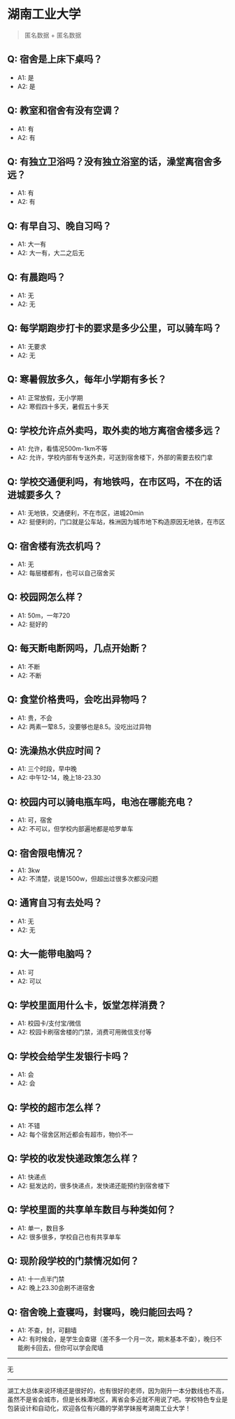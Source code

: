 # 湖南工业大学
> 匿名数据 + 匿名数据
## Q: 宿舍是上床下桌吗？
- A1: 是
- A2: 是
## Q: 教室和宿舍有没有空调？
- A1: 有
- A2: 有
## Q: 有独立卫浴吗？没有独立浴室的话，澡堂离宿舍多远？
- A1: 有
- A2: 有
## Q: 有早自习、晚自习吗？
- A1: 大一有
- A2: 大一有，大二之后无
## Q: 有晨跑吗？
- A1: 无
- A2: 无
## Q: 每学期跑步打卡的要求是多少公里，可以骑车吗？
- A1: 无要求
- A2: 无
## Q: 寒暑假放多久，每年小学期有多长？
- A1: 正常放假，无小学期
- A2: 寒假四十多天，暑假五十多天
## Q: 学校允许点外卖吗，取外卖的地方离宿舍楼多远？
- A1: 允许，看情况500m-1km不等
- A2: 允许，学校内部有专送外卖，可送到宿舍楼下，外部的需要去校门拿
## Q: 学校交通便利吗，有地铁吗，在市区吗，不在的话进城要多久？
- A1: 无地铁，交通便利，不在市区，进城20min
- A2: 挺便利的，门口就是公车站，株洲因为城市地下构造原因无地铁，在市区
## Q: 宿舍楼有洗衣机吗？
- A1: 无
- A2: 每层楼都有，也可以自己宿舍买
## Q: 校园网怎么样？
- A1: 50m，一年720
- A2: 挺好的
## Q: 每天断电断网吗，几点开始断？
- A1: 不断
- A2: 不断
## Q: 食堂价格贵吗，会吃出异物吗？
- A1: 贵，不会
- A2: 两素一荤8.5，没要够也是8.5。没吃出过异物
## Q: 洗澡热水供应时间？
- A1: 三个时段，早中晚
- A2: 中午12-14，晚上18-23.30
## Q: 校园内可以骑电瓶车吗，电池在哪能充电？
- A1: 可，宿舍
- A2: 不可以，但学校内部遍地都是哈罗单车
## Q: 宿舍限电情况？
- A1: 3kw
- A2: 不清楚，说是1500w，但超出过很多次都没问题
## Q: 通宵自习有去处吗？
- A1: 无
- A2: 无
## Q: 大一能带电脑吗？
- A1: 可
- A2: 可以
## Q: 学校里面用什么卡，饭堂怎样消费？
- A1: 校园卡/支付宝/微信
- A2: 校园卡刷宿舍楼的门禁，消费可用微信支付等
## Q: 学校会给学生发银行卡吗？
- A1: 会
- A2: 会
## Q: 学校的超市怎么样？
- A1: 不错
- A2: 每个宿舍区附近都会有超市，物价不一
## Q: 学校的收发快递政策怎么样？
- A1: 快递点
- A2: 挺发达的，很多快递点，发快递还能预约到宿舍楼下
## Q: 学校里面的共享单车数目与种类如何？
- A1: 单一，数目多
- A2: 很多很多，学校自己也有共享单车
## Q: 现阶段学校的门禁情况如何？
- A1: 十一点半门禁
- A2: 晚上23.30会刷不进宿舍
## Q: 宿舍晚上查寝吗，封寝吗，晚归能回去吗？
- A1: 不查，封，可翻墙
- A2: 有时候会，是学生会查寝（差不多一个月一次，期末基本不查），晚归不能刷卡回去，但你可以学会爬墙
***
无
***
湖工大总体来说环境还是很好的，也有很好的老师，因为刚升一本分数线也不高，虽然不是省会城市，但是长株潭地区，离省会多近就不用说了吧。学校特色专业是包装设计和自动化，欢迎各位有兴趣的学弟学妹报考湖南工业大学！